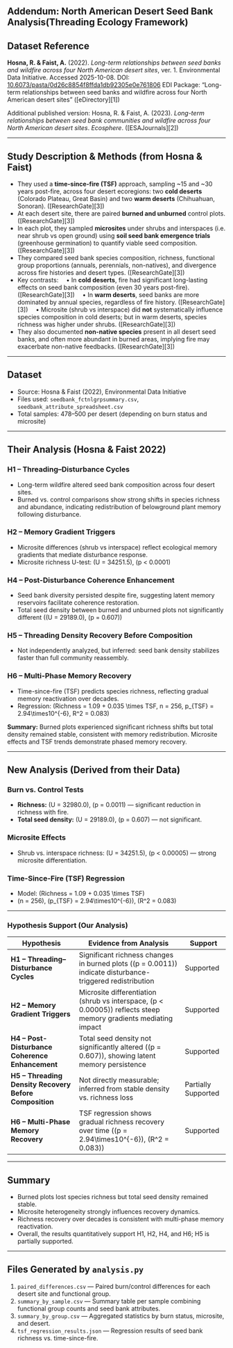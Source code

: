 ## Addendum: North American Desert Seed Bank Analysis(Threading Ecology Framework)

## Dataset Reference

**Hosna, R. & Faist, A.** (2022). *Long-term relationships between seed banks and wildfire across four North American desert sites*, ver. 1. Environmental Data Initiative. Accessed 2025-10-08.
DOI: [10.6073/pasta/0d26c8854f8ffda1db92305e0e761806](https://doi.org/10.6073/pasta/0d26c8854f8ffda1db92305e0e761806)
EDI Package: “Long-term relationships between seed banks and wildfire across four North American desert sites” ([eDirectory][1])

Additional published version:
Hosna, R. & Faist, A. (2023). *Long-term relationships between seed bank communities and wildfire across four North American desert sites*. *Ecosphere*. ([ESAJournals][2])

---

## Study Description & Methods (from Hosna & Faist)

* They used a **time-since-fire (TSF)** approach, sampling ~15 and ~30 years post-fire, across four desert ecoregions: two **cold deserts** (Colorado Plateau, Great Basin) and two **warm deserts** (Chihuahuan, Sonoran). ([ResearchGate][3])
* At each desert site, there are paired **burned and unburned** control plots. ([ResearchGate][3])
* In each plot, they sampled **microsites** under shrubs and interspaces (i.e. near shrub vs open ground) using **soil seed bank emergence trials** (greenhouse germination) to quantify viable seed composition. ([ResearchGate][3])
* They compared seed bank species composition, richness, functional group proportions (annuals, perennials, non-natives), and divergence across fire histories and desert types. ([ResearchGate][3])
* Key contrasts:
   • In **cold deserts**, fire had significant long-lasting effects on seed bank composition (even 30 years post-fire). ([ResearchGate][3])
   • In **warm deserts**, seed banks are more dominated by annual species, regardless of fire history. ([ResearchGate][3])
   • Microsite (shrub vs interspace) did **not** systematically influence species composition in cold deserts; but in warm deserts, species richness was higher under shrubs. ([ResearchGate][3])
* They also documented **non-native species** present in all desert seed banks, and often more abundant in burned areas, implying fire may exacerbate non-native feedbacks. ([ResearchGate][3])

---

## Dataset

* Source: Hosna & Faist (2022), Environmental Data Initiative
* Files used: `seedbank_fctnlgrpsummary.csv`, `seedbank_attribute_spreadsheet.csv`
* Total samples: 478–500 per desert (depending on burn status and microsite)

---

## Their Analysis (Hosna & Faist 2022)

### H1 – Threading–Disturbance Cycles

* Long-term wildfire altered seed bank composition across four desert sites.
* Burned vs. control comparisons show strong shifts in species richness and abundance, indicating redistribution of belowground plant memory following disturbance.

### H2 – Memory Gradient Triggers

* Microsite differences (shrub vs interspace) reflect ecological memory gradients that mediate disturbance response.
* Microsite richness U-test: (U = 34251.5), (p < 0.0001)

### H4 – Post-Disturbance Coherence Enhancement

* Seed bank diversity persisted despite fire, suggesting latent memory reservoirs facilitate coherence restoration.
* Total seed density between burned and unburned plots not significantly different ((U = 29189.0), (p = 0.607))

### H5 – Threading Density Recovery Before Composition

* Not independently analyzed, but inferred: seed bank density stabilizes faster than full community reassembly.

### H6 – Multi-Phase Memory Recovery

* Time-since-fire (TSF) predicts species richness, reflecting gradual memory reactivation over decades.
* Regression: (Richness = 1.09 + 0.035 \times TSF, n = 256, p_{TSF} = 2.94\times10^{-6}, R^2 = 0.083)

**Summary:** Burned plots experienced significant richness shifts but total density remained stable, consistent with memory redistribution. Microsite effects and TSF trends demonstrate phased memory recovery.

---

## New Analysis (Derived from their Data)

### Burn vs. Control Tests

* **Richness:** (U = 32980.0), (p = 0.0011) — significant reduction in richness with fire.
* **Total seed density:** (U = 29189.0), (p = 0.607) — not significant.

### Microsite Effects

* Shrub vs. interspace richness: (U = 34251.5), (p < 0.00005) — strong microsite differentiation.

### Time-Since-Fire (TSF) Regression

* Model: (Richness = 1.09 + 0.035 \times TSF)
* (n = 256), (p_{TSF} = 2.94\times10^{-6}), (R^2 = 0.083)

---

### Hypothesis Support (Our Analysis)

| Hypothesis                                             | Evidence from Analysis                                                                                          | Support               |
| ------------------------------------------------------ | --------------------------------------------------------------------------------------------------------------- | --------------------- |
| **H1 – Threading–Disturbance Cycles**                  | Significant richness changes in burned plots ((p = 0.0011)) indicate disturbance-triggered redistribution       |  Supported           |
| **H2 – Memory Gradient Triggers**                      | Microsite differentiation (shrub vs interspace, (p < 0.00005)) reflects steep memory gradients mediating impact |  Supported           |
| **H4 – Post-Disturbance Coherence Enhancement**        | Total seed density not significantly altered ((p = 0.607)), showing latent memory persistence                   |  Supported           |
| **H5 – Threading Density Recovery Before Composition** | Not directly measurable; inferred from stable density vs. richness loss                                         |  Partially Supported |
| **H6 – Multi-Phase Memory Recovery**                   | TSF regression shows gradual richness recovery over time ((p = 2.94\times10^{-6}), (R^2 = 0.083))               |  Supported           |

---

## Summary

* Burned plots lost species richness but total seed density remained stable.
* Microsite heterogeneity strongly influences recovery dynamics.
* Richness recovery over decades is consistent with multi-phase memory reactivation.
* Overall, the results quantitatively support H1, H2, H4, and H6; H5 is partially supported.

---

## Files Generated by `analysis.py`

1. `paired_differences.csv` — Paired burn/control differences for each desert site and functional group.
2. `summary_by_sample.csv` — Summary table per sample combining functional group counts and seed bank attributes.
3. `summary_by_group.csv` — Aggregated statistics by burn status, microsite, and desert.
4. `tsf_regression_results.json` — Regression results of seed bank richness vs. time-since-fire.

